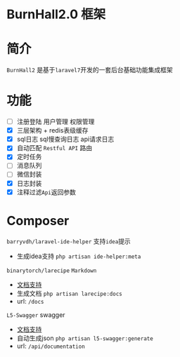 BurnHall2.0 框架
========================

# 简介
`BurnHall2` 是基于`laravel7`开发的一套后台基础功能集成框架

# 功能
-[ ] 注册登陆 用户管理 权限管理  
-[x] 三层架构 + redis表级缓存  
-[x] sql日志 sql慢查询日志 api请求日志  
-[x] 自动匹配 `Restful API` 路由  
-[x] 定时任务  
-[ ] 消息队列  
-[ ] 微信封装  
-[x] 日志封装  
-[x] 注释过滤`Api`返回参数  

# Composer
`barryvdh/laravel-ide-helper` 支持`idea`提示
* 生成idea支持 `php artisan ide-helper:meta`

`binarytorch/larecipe` `Markdown`
* [文档支持](https://larecipe.binarytorch.com.my/)
* 生成文档 `php artisan larecipe:docs`
* url: `/docs`

`L5-Swagger` swagger
* [文档支持](https://zircote.github.io/swagger-php/Getting-started.html)
* 自动生成json `php artisan l5-swagger:generate`
* url: `/api/documentation`

